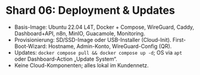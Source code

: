 # Shard 06: Deployment & Updates

- Basis-Image: Ubuntu 22.04 L4T, Docker + Compose, WireGuard, Caddy, Dashboard+API, n8n, MinIO, Guacamole, Monitoring.
- Provisionierung: SD/SSD-Image oder USB-Installer (Cloud-Init). First-Boot-Wizard: Hostname, Admin-Konto, WireGuard-Config (QR).
- Updates: `docker compose pull && docker compose up -d`; OS via `apt` oder Dashboard-Action „Update System“.
- Keine Cloud-Komponenten; alles lokal im Kundennetz.
